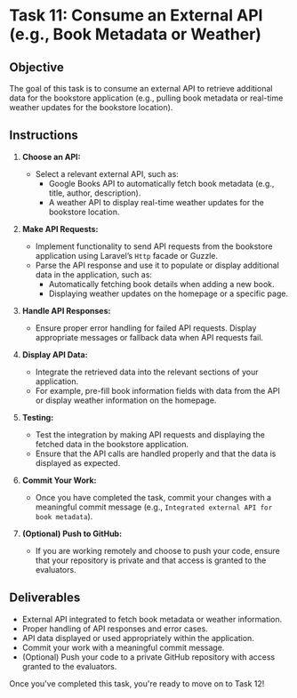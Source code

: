 # Task 11: Consume an External API (e.g., Book Metadata or Weather)

## Objective

The goal of this task is to consume an external API to retrieve additional data for the bookstore application (e.g., pulling book metadata or real-time weather updates for the bookstore location).

## Instructions

1. **Choose an API:**
   - Select a relevant external API, such as:
     - Google Books API to automatically fetch book metadata (e.g., title, author, description).
     - A weather API to display real-time weather updates for the bookstore location.

2. **Make API Requests:**
   - Implement functionality to send API requests from the bookstore application using Laravel’s `Http` facade or Guzzle.
   - Parse the API response and use it to populate or display additional data in the application, such as:
     - Automatically fetching book details when adding a new book.
     - Displaying weather updates on the homepage or a specific page.

3. **Handle API Responses:**
   - Ensure proper error handling for failed API requests. Display appropriate messages or fallback data when API requests fail.

4. **Display API Data:**
   - Integrate the retrieved data into the relevant sections of your application.
   - For example, pre-fill book information fields with data from the API or display weather information on the homepage.

5. **Testing:**
   - Test the integration by making API requests and displaying the fetched data in the bookstore application.
   - Ensure that the API calls are handled properly and that the data is displayed as expected.

6. **Commit Your Work:**
   - Once you have completed the task, commit your changes with a meaningful commit message (e.g., `Integrated external API for book metadata`).

7. **(Optional) Push to GitHub:**
   - If you are working remotely and choose to push your code, ensure that your repository is private and that access is granted to the evaluators.

## Deliverables

- External API integrated to fetch book metadata or weather information.
- Proper handling of API responses and error cases.
- API data displayed or used appropriately within the application.
- Commit your work with a meaningful commit message.
- (Optional) Push your code to a private GitHub repository with access granted to the evaluators.

Once you've completed this task, you're ready to move on to Task 12!
